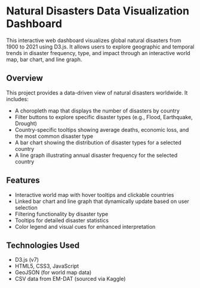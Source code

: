 # Natural Disasters Data Visualization Dashboard

This interactive web dashboard visualizes global natural disasters from 1900 to 2021 using D3.js. It allows users to explore geographic and temporal trends in disaster frequency, type, and impact through an interactive world map, bar chart, and line graph.

## Overview

This project provides a data-driven view of natural disasters worldwide. It includes:
- A choropleth map that displays the number of disasters by country
- Filter buttons to explore specific disaster types (e.g., Flood, Earthquake, Drought)
- Country-specific tooltips showing average deaths, economic loss, and the most common disaster type
- A bar chart showing the distribution of disaster types for a selected country
- A line graph illustrating annual disaster frequency for the selected country

## Features

- Interactive world map with hover tooltips and clickable countries
- Linked bar chart and line graph that dynamically update based on user selection
- Filtering functionality by disaster type
- Tooltips for detailed disaster statistics
- Color legend and visual cues for enhanced interpretation

## Technologies Used

- D3.js (v7)
- HTML5, CSS3, JavaScript
- GeoJSON (for world map data)
- CSV data from EM-DAT (sourced via Kaggle)
